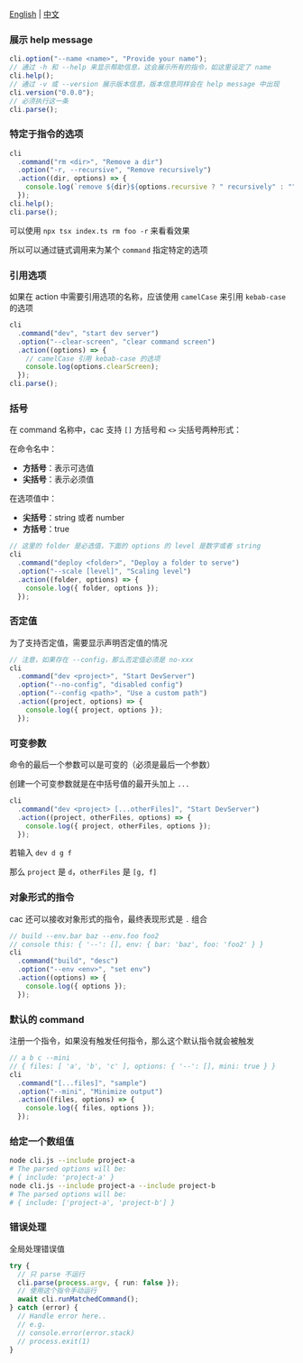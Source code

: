 [English](./usage_en.md) | [中文](./usage_cn.md)

### 展示 help message

```ts
cli.option("--name <name>", "Provide your name");
// 通过 -h 和 --help 来显示帮助信息，这会展示所有的指令，如这里设定了 name
cli.help();
// 通过 -v 或 --version 展示版本信息，版本信息同样会在 help message 中出现
cli.version("0.0.0");
// 必须执行这一条
cli.parse();
```

### 特定于指令的选项

```ts
cli
  .command("rm <dir>", "Remove a dir")
  .option("-r, --recursive", "Remove recursively")
  .action((dir, options) => {
    console.log(`remove ${dir}${options.recursive ? " recursively" : ""}`);
  });
cli.help();
cli.parse();
```

可以使用 `npx tsx index.ts rm foo -r` 来看看效果

所以可以通过链式调用来为某个 `command` 指定特定的选项

### 引用选项

如果在 action 中需要引用选项的名称，应该使用 `camelCase` 来引用 `kebab-case` 的选项

```ts
cli
  .command("dev", "start dev server")
  .option("--clear-screen", "clear command screen")
  .action((options) => {
    // camelCase 引用 kebab-case 的选项
    console.log(options.clearScreen);
  });
cli.parse();
```

### 括号

在 command 名称中，cac 支持 `[]` 方括号和 `<>` 尖括号两种形式：

在命令名中：

- **方括号**：表示可选值
- **尖括号**：表示必须值

在选项值中：

- **尖括号**：string 或者 number
- **方括号**：true

```ts
// 这里的 folder 是必选值，下面的 options 的 level 是数字或者 string
cli
  .command("deploy <folder>", "Deploy a folder to serve")
  .option("--scale [level]", "Scaling level")
  .action((folder, options) => {
    console.log({ folder, options });
  });
```

### 否定值

为了支持否定值，需要显示声明否定值的情况

```ts
// 注意，如果存在 --config，那么否定值必须是 no-xxx
cli
  .command("dev <project>", "Start DevServer")
  .option("--no-config", "disabled config")
  .option("--config <path>", "Use a custom path")
  .action((project, options) => {
    console.log({ project, options });
  });
```

### 可变参数

命令的最后一个参数可以是可变的（必须是最后一个参数）

创建一个可变参数就是在中括号值的最开头加上 `...`

```ts
cli
  .command("dev <project> [...otherFiles]", "Start DevServer")
  .action((project, otherFiles, options) => {
    console.log({ project, otherFiles, options });
  });
```

若输入 `dev d g f`

那么 `project` 是 `d`，`otherFiles` 是 `[g, f]`

### 对象形式的指令

cac 还可以接收对象形式的指令，最终表现形式是 `.` 组合

```ts
// build --env.bar baz --env.foo foo2
// console this: { '--': [], env: { bar: 'baz', foo: 'foo2' } }
cli
  .command("build", "desc")
  .option("--env <env>", "set env")
  .action((options) => {
    console.log({ options });
  });
```

### 默认的 command

注册一个指令，如果没有触发任何指令，那么这个默认指令就会被触发

```ts
// a b c --mini
// { files: [ 'a', 'b', 'c' ], options: { '--': [], mini: true } }
cli
  .command("[...files]", "sample")
  .option("--mini", "Minimize output")
  .action((files, options) => {
    console.log({ files, options });
  });
```

### 给定一个数组值

```bash
node cli.js --include project-a
# The parsed options will be:
# { include: 'project-a' }
node cli.js --include project-a --include project-b
# The parsed options will be:
# { include: ['project-a', 'project-b'] }
```

### 错误处理

全局处理错误值

```ts
try {
  // 只 parse 不运行
  cli.parse(process.argv, { run: false });
  // 使用这个指令手动运行
  await cli.runMatchedCommand();
} catch (error) {
  // Handle error here..
  // e.g.
  // console.error(error.stack)
  // process.exit(1)
}
```
